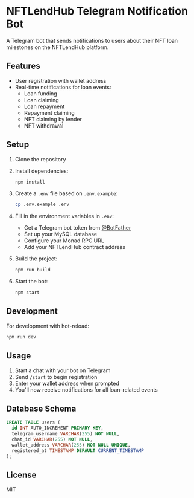 # NFTLendHub Telegram Notification Bot

A Telegram bot that sends notifications to users about their NFT loan milestones on the NFTLendHub platform.

## Features

- User registration with wallet address
- Real-time notifications for loan events:
  - Loan funding
  - Loan claiming
  - Loan repayment
  - Repayment claiming
  - NFT claiming by lender
  - NFT withdrawal

## Setup

1. Clone the repository
2. Install dependencies:
   ```bash
   npm install
   ```

3. Create a `.env` file based on `.env.example`:
   ```bash
   cp .env.example .env
   ```

4. Fill in the environment variables in `.env`:
   - Get a Telegram bot token from [@BotFather](https://t.me/BotFather)
   - Set up your MySQL database
   - Configure your Monad RPC URL
   - Add your NFTLendHub contract address

5. Build the project:
   ```bash
   npm run build
   ```

6. Start the bot:
   ```bash
   npm start
   ```

## Development

For development with hot-reload:
```bash
npm run dev
```

## Usage

1. Start a chat with your bot on Telegram
2. Send `/start` to begin registration
3. Enter your wallet address when prompted
4. You'll now receive notifications for all loan-related events

## Database Schema

```sql
CREATE TABLE users (
  id INT AUTO_INCREMENT PRIMARY KEY,
  telegram_username VARCHAR(255) NOT NULL,
  chat_id VARCHAR(255) NOT NULL,
  wallet_address VARCHAR(255) NOT NULL UNIQUE,
  registered_at TIMESTAMP DEFAULT CURRENT_TIMESTAMP
);
```

## License

MIT 